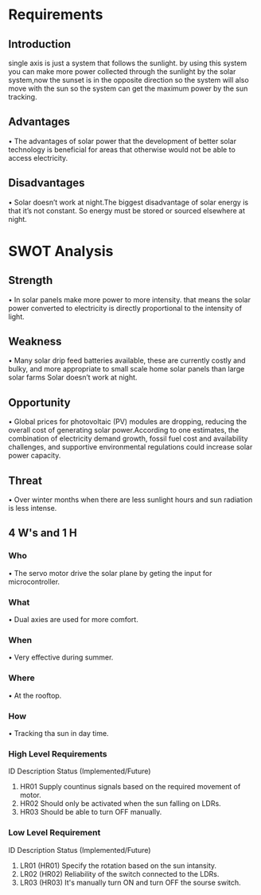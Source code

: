# Requirements

## Introduction
single axis is just a system that follows the sunlight. by using this system you can make more power collected through the sunlight by the solar system,now the sunset is in the opposite direction so the system will also move with the sun so the system can get the maximum power by the sun tracking.
## Advantages
•	The advantages of solar power that the development of better solar technology is beneficial for areas that otherwise would not be able to access electricity.
## Disadvantages
• Solar doesn’t work at night.The biggest disadvantage of solar energy is that it’s not constant.  So energy must be stored or sourced elsewhere at night.

# SWOT Analysis
## Strength
• In solar panels make more power to more intensity. that means the solar power converted to electricity is directly proportional to the intensity of light.
## Weakness
• Many solar drip feed batteries available, these are currently costly and bulky, and more appropriate to small scale home solar panels than large solar farms
Solar doesn’t work at night.
## Opportunity
•	Global prices for photovoltaic (PV) modules are dropping, reducing the overall cost of generating solar power.According to one estimates, the combination of electricity demand growth, fossil fuel cost and availability challenges, and supportive environmental regulations could increase solar power capacity.

## Threat
•	Over winter months when there are less sunlight hours and sun radiation is less intense.
## 4 W's and 1 H
### Who
•	The servo motor drive the solar plane by geting the input for microcontroller.
### What
•	Dual axies are used for more comfort.
### When
•	Very effective during summer.
### Where
•	At the rooftop.
### How
•	Tracking tha sun in day time.
### High Level Requirements
ID	Description	Status (Implemented/Future)
1. HR01 Supply countinus signals based on the required movement of motor.
2. HR02	Should only be activated when the sun falling on LDRs.
3. HR03	Should be able to turn OFF manually.
### Low Level Requirement
ID	Description	Status (Implemented/Future)
1. LR01 (HR01)	Specify the rotation based on the sun intansity.
2. LR02 (HR02)	Reliability of the switch connected to the LDRs.
3. LR03 (HR03)	It's manually turn ON and turn OFF the sourse switch.
